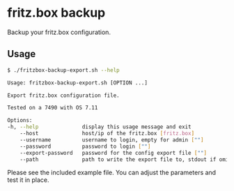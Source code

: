 # fritz.box backup

Backup your fritz.box configuration.

## Usage

```sh
$ ./fritzbox-backup-export.sh --help

Usage: fritzbox-backup-export.sh [OPTION ...]

Export fritz.box configuration file.

Tested on a 7490 with OS 7.11

Options:
-h, --help              display this usage message and exit
    --host              host/ip of the fritz.box [fritz.box]
    --username          username to login, empty for admin [""]
    --password          password to login [""]
    --export-password   password for the config export file [""]
    --path              path to write the export file to, stdout if omitted
```

Please see the included example file. You can adjust the parameters and test it in place.
